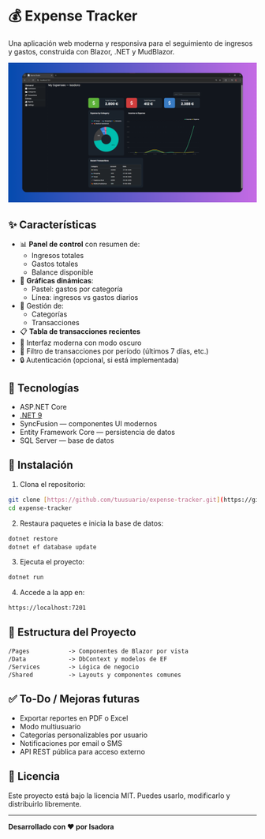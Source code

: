 
# 💰 Expense Tracker

Una aplicación web moderna y responsiva para el seguimiento de ingresos y gastos, construida con Blazor, .NET y MudBlazor.

![Screenshot](Assets/Expense-Tracker-Web.png)

## ✨ Características

- 📊 **Panel de control** con resumen de:
  - Ingresos totales
  - Gastos totales
  - Balance disponible
- 🧮 **Gráficas dinámicas**:
  - Pastel: gastos por categoría
  - Línea: ingresos vs gastos diarios
- 📁 Gestión de:
  - Categorías
  - Transacciones
- 📋 **Tabla de transacciones recientes**
- 🎨 Interfaz moderna con modo oscuro
- 📅 Filtro de transacciones por período (últimos 7 días, etc.)
- 🔒 Autenticación (opcional, si está implementada)

## 🧰 Tecnologías

- ASP.NET Core
- [.NET 9](https://learn.microsoft.com/en-us/dotnet/core/dotnet-nine)
- SyncFusion — componentes UI modernos
- Entity Framework Core — persistencia de datos
- SQL Server — base de datos

## 🚀 Instalación

1. Clona el repositorio:

```bash
git clone [https://github.com/tuusuario/expense-tracker.git](https://github.com/codingisads/ExpenseTracker.git)
cd expense-tracker
```

2. Restaura paquetes e inicia la base de datos:

```bash
dotnet restore
dotnet ef database update
```

3. Ejecuta el proyecto:

```bash
dotnet run
```

4. Accede a la app en:

```
https://localhost:7201
```

## 📁 Estructura del Proyecto

```
/Pages           -> Componentes de Blazor por vista
/Data            -> DbContext y modelos de EF
/Services        -> Lógica de negocio
/Shared          -> Layouts y componentes comunes
```

## ✅ To-Do / Mejoras futuras

- Exportar reportes en PDF o Excel
- Modo multiusuario
- Categorías personalizables por usuario
- Notificaciones por email o SMS
- API REST pública para acceso externo

## 📝 Licencia

Este proyecto está bajo la licencia MIT. Puedes usarlo, modificarlo y distribuirlo libremente.

---

**Desarrollado con ❤️ por Isadora**
